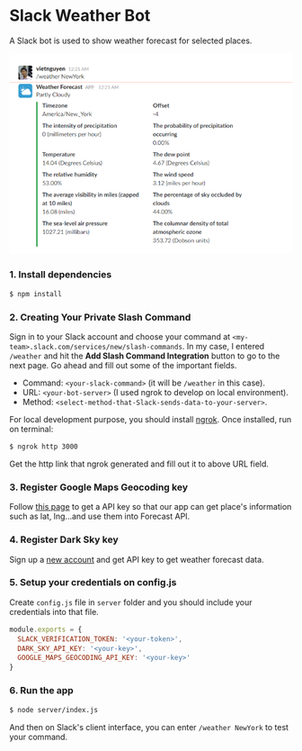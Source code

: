 # Slack Weather Bot

A Slack bot is used to show weather forecast for selected places.

![Slack Weather Bot](https://github.com/tanviet/slack-weather-bot/blob/master/public/images/new-york-weather.png)

### 1. Install dependencies

```bash
$ npm install
```

### 2. Creating Your Private Slash Command

Sign in to your Slack account and choose your command at `<my-team>.slack.com/services/new/slash-commands`. In my case, I entered `/weather` and hit the **Add Slash Command Integration** button to go to the next page. Go ahead and fill out some of the important fields.

- Command: `<your-slack-command>` (it will be `/weather` in this case).
- URL: `<your-bot-server>` (I used ngrok to develop on local environment).
- Method: `<select-method-that-Slack-sends-data-to-your-server>`.

For local development purpose, you should install [ngrok](https://ngrok.com). Once installed, run on terminal:

```bash
$ ngrok http 3000
```

Get the http link that ngrok generated and fill out it to above URL field.

### 3. Register Google Maps Geocoding key

Follow [this page](https://developers.google.com/maps/documentation/geocoding/get-api-key) to get a API key so that our app can get place's information such as lat, lng...and use them into Forecast API.

### 4. Register Dark Sky key

Sign up a [new account](https://darksky.net/dev/) and get API key to get weather forecast data.

### 5. Setup your credentials on config.js

Create `config.js` file in `server` folder and you should include your credentials into that file.

```javascript
module.exports = {
  SLACK_VERIFICATION_TOKEN: '<your-token>',
  DARK_SKY_API_KEY: '<your-key>',
  GOOGLE_MAPS_GEOCODING_API_KEY: '<your-key>'
}
```

### 6. Run the app

```bash
$ node server/index.js
```

And then on Slack's client interface, you can enter `/weather NewYork` to test your command.

